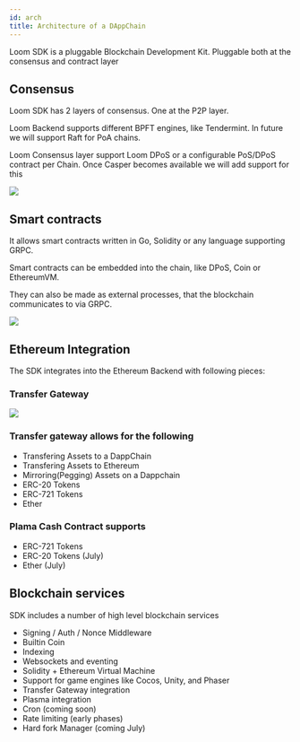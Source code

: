 ```yaml
---
id: arch 
title: Architecture of a DAppChain
---
```


Loom SDK is a pluggable Blockchain Development Kit.  Pluggable both at the consensus and contract layer

## Consensus 


Loom SDK has 2 layers of consensus. One at the P2P layer.

Loom Backend supports different BPFT engines, like Tendermint. In future we will support Raft for PoA chains. 

Loom Consensus layer support Loom DPoS or a configurable PoS/DPoS contract per Chain. Once Casper becomes available we will add support for this

![](/developers/docs/img/loom-sdk-arch-overview.jpg)



## Smart contracts

It allows smart contracts written in Go, Solidity or any language supporting GRPC.

Smart contracts can be embedded into the chain, like DPoS, Coin or EthereumVM.

They can also be made as external processes, that the blockchain communicates to via GRPC.


![](/developers/docs/img/loom-sdk-arch-contracts.jpg)


## Ethereum Integration

The SDK integrates into the Ethereum Backend with following pieces:

### Transfer Gateway

![](/developers/docs/img/loom-sdk-arch-plasma.jpg)

### Transfer gateway allows for the following

* Transfering Assets to a DappChain
* Transfering Assets to Ethereum
* Mirroring(Pegging) Assets on a Dappchain
* ERC-20 Tokens
* ERC-721 Tokens
* Ether 

### Plama Cash Contract supports

* ERC-721 Tokens
* ERC-20 Tokens (July)
* Ether (July)


## Blockchain services

SDK includes a number of high level blockchain services

* Signing / Auth / Nonce Middleware
* Builtin Coin
* Indexing
* Websockets and eventing
* Solidity + Ethereum Virtual Machine
* Support for game engines like Cocos, Unity, and Phaser
* Transfer Gateway integration
* Plasma integration
* Cron  (coming soon)
* Rate limiting (early phases)
* Hard fork Manager (coming July)
